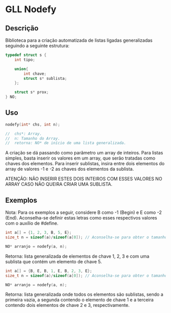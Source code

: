# GLL Nodefy

## Descrição

Biblioteca para a criação automatizada de listas ligadas generalizadas seguindo a seguinte estrutura:

```C
typedef struct s {
    int tipo;

    union{
        int chave;
        struct s* sublista;
    };

    struct s* prox;
} NO;
```

## Uso

```C
nodefy(int* chs, int n);

//  chs*: Array.
//  n: Tamanho do Array.
//  retorna: NO* de início de uma lista generalizada. 
```

A criação se dá passando como parâmetro um array de inteiros. Para listas simples, basta inserir os valores em um array, que serão tratadas como chaves dos elementos. Para inserir sublistas, insira entre dois elementos do array de valores -1 e -2 as chaves dos elementos da sublista. 

ATENÇÃO: NÃO INSERIR ESTES DOIS INTEIROS COM ESSES VALORES NO ARRAY CASO NÃO QUEIRA CRIAR UMA SUBLISTA.

## Exemplos
Nota: Para os exemplos a seguir, considere B como -1 (Begin) e E como -2 (End). Aconselha-se definir estas letras como esses respectivos valores com o auxílio de #define.

```C
int a[] = {1, 2, 3, B, 5, E};
size_t n = sizeof(a)/sizeof(a[0]); // Aconselha-se para obter o tamanho do Array.

NO* arranjo = nodefy(a, n);
```

Retorna: lista generalizada de elementos de chave 1, 2, 3 e com uma sublista que contém um elemento de chave 5.

```C
int a[] = {B, E, B, 1, E, B, 2, 3, E};
size_t n = sizeof(a)/sizeof(a[0]); // Aconselha-se para obter o tamanho do Array.

NO* arranjo = nodefy(a, n);
```

Retorna: lista generalizada onde todos os elementos são sublistas, sendo a primeira vazia, a segunda contendo o elemento de chave 1 e a terceira contendo dois elementos de chave 2 e 3, respectivamente.